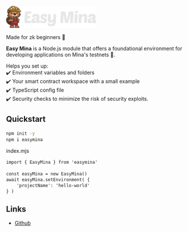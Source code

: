 <img src="./assets/images/logo.png" height="60px">

Made for zk beginners 🦫

**Easy Mina** is a Node.js module that offers a foundational environment for developing applications on Mina's testnets 🎉.

Helps you set up:  
:heavy_check_mark: Environment variables and folders  
:heavy_check_mark: Your smart contract workspace with a small example  
:heavy_check_mark: TypeScript config file  
:heavy_check_mark: Security checks to minimize the risk of security exploits.  


## Quickstart

```bash
npm init -y
npm i easymina
```


index.mjs
```nodejs
import { EasyMina } from 'easymina'

const easyMina = new EasyMina()
await easyMina.setEnvironment( {
    'projectName': 'hello-world'
} )
```


## Links

- [Github](https://github.com/EasyMina/easyMina) <br>